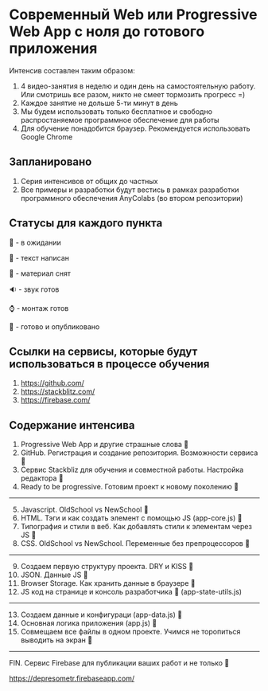 # Современный Web или Progressive Web App с ноля до готового приложения 

Интенсив составлен таким образом:
1. 4 видео-занятия в неделю и один день на самостоятельную работу. Или смотришь все разом, никто не смеет тормозить прогресс =)
2. Каждое занятие не дольше 5-ти минут в день
3. Мы будем использовать только бесплатное и свободно распростаняемое программное обеспечение для работы
4. Для обучение понадобится браузер. Рекомендуется использовать Google Chrome

## Запланировано
1. Серия интенсивов от общих до частных
2. Все примеры и разработки будут вестись в рамках разработки программного обеспечения AnyColabs (во втором репозитории)

## Статусы для каждого пункта

:tomato: - в ожидании 

:pencil: - текст написан

:movie_camera: - материал снят 

:sound: - звук готов

:watch: - монтаж готов

:green_apple: - готово и опубликовано

## Ссылки на сервисы, которые будут использоваться в процессе обучения
1. https://github.com/
2. https://stackblitz.com/
3. https://firebase.com/

## Содержание интенсива
1. Progressive Web App и другие страшные слова :pencil:
2. GitHub. Регистрация и создание репозитория. Возможности сервиса :pencil:
3. Сервис Stackbliz для обучения и совместной работы. Настройка редактора :pencil:
4. Ready to be progressive. Готовим проект к новому поколению :pencil:
***
5. Javascript. OldSchool vs NewSchool :tomato:
6. HTML. Тэги и как создать элемент с помощью JS (app-core.js) :tomato:
7. Типография и стили в веб. Как добавлять стили к элементам через JS :tomato:
8. CSS. OldSchool vs NewSchool. Переменные без препроцессоров  :tomato:
***
9. Создаем первую структуру проекта. DRY и KISS :tomato:
10. JSON. Данные JS :tomato:
11. Browser Storage. Как хранить данные в браузере :tomato:
12. JS код на странице и консоль разработчика :tomato: (app-state-utils.js)
***
13. Создаем данные и конфигураци (app-data.js) :tomato:
14. Основная логика приложения (app.js) :tomato:
15. Совмещаем все файлы в одном проекте. Учимся не торопиться выводить на экран :tomato:
***
FIN. Сервис Firebase для публикации ваших работ и не только  :tomato:

https://depresometr.firebaseapp.com/







